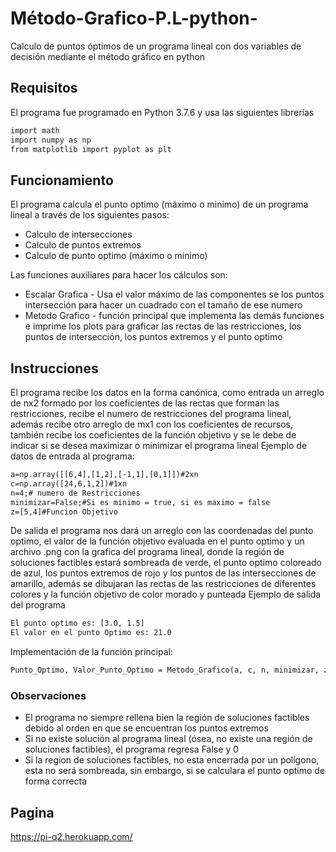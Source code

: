 # Método-Grafico-P.L-python-
Calculo de puntos óptimos de un programa lineal con dos variables de decisión mediante el método gráfico en python

## Requisitos

El programa fue programado en Python 3.7.6 y usa las siguientes librerías

```xml
import math
import numpy as np
from matplotlib import pyplot as plt
```

## Funcionamiento
El programa calcula el punto optimo (máximo o minimo) de un programa lineal a través de los siguientes pasos:
 
* Calculo de intersecciones
* Calculo de puntos extremos
* Calculo de punto optimo (máximo o minimo)

Las funciones auxiliares para hacer los cálculos son:

* Escalar Grafica - Usa el valor máximo de las componentes se los puntos intersección para hacer un cuadrado con el tamaño de ese numero
* Metodo Grafico - función principal que implementa las demás funciones e imprime los plots para graficar las rectas de las restricciones, los puntos de intersección, los puntos extremos y el punto optimo

## Instrucciones
El programa recibe los datos en la forma canónica, como entrada un arreglo de nx2 formado por los coeficientes de las rectas que forman las restricciones, recibe el numero de restricciones del programa lineal, además recibe otro arreglo de mx1 con los coeficientes de recursos, también recibe los coeficientes de la función objetivo y se le debe de indicar si se desea maximizar o minimizar el programa lineal 
Ejemplo de datos de entrada al programa:
```xml
a=np.array([[6,4],[1,2],[-1,1],[0,1]])#2xn
c=np.array([24,6,1,2])#1xn
n=4;# numero de Restricciones
minimizar=False;#Si es minimo = true, si es maximo = false
z=[5,4]#Funcion Objetivo
```
De salida el programa nos dará un arreglo con las coordenadas del punto optimo, el valor de la función objetivo evaluada en el punto optimo y un archivo .png con la grafica del programa lineal, donde la región de soluciones factibles estará sombreada de verde, el punto optimo coloreado de azul, los puntos extremos de rojo y los puntos de las intersecciones de amarillo, además se dibujaran las rectas de las restricciones de diferentes colores y la función objetivo de color morado y punteada
Ejemplo de salida del programa
```xml
El punto optimo es: [3.0, 1.5]
El valor en el punto Optimo es: 21.0
```
Implementación de la función principal:
```xml
Punto_Optimo, Valor_Punto_Optimo = Metodo_Grafico(a, c, n, minimizar, z)
```
### Observaciones
* El programa no siempre rellena bien la región de soluciones factibles debido al orden en que se encuentran los puntos extremos
* Si no existe solución al programa lineal (ósea, no existe una región de soluciones factibles), el programa regresa False y 0
* Si la region de soluciones factibles, no esta encerrada por un polígono, esta no será sombreada, sin embargo, si se calculara el punto optimo de forma correcta

## Pagina 
https://pi-q2.herokuapp.com/

